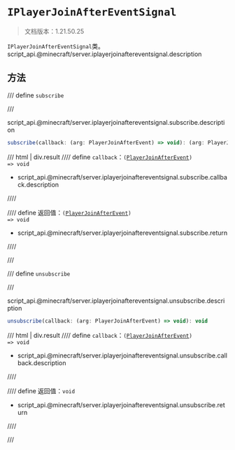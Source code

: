 # `IPlayerJoinAfterEventSignal`

> 文档版本：1.21.50.25

`IPlayerJoinAfterEventSignal`类。script_api.@minecraft/server.iplayerjoinaftereventsignal.description

## 方法

/// define
`subscribe`


///

script_api.@minecraft/server.iplayerjoinaftereventsignal.subscribe.description

```js
subscribe(callback: (arg: PlayerJoinAfterEvent) => void): (arg: PlayerJoinAfterEvent) => void
```

/// html | div.result
//// define
`callback`：<code>(<a href="../playerjoinafterevent/">PlayerJoinAfterEvent</a>) =&gt; void</code>

- script_api.@minecraft/server.iplayerjoinaftereventsignal.subscribe.callback.description


////

//// define
返回值：<code>(<a href="../playerjoinafterevent/">PlayerJoinAfterEvent</a>) =&gt; void</code>

- script_api.@minecraft/server.iplayerjoinaftereventsignal.subscribe.return


////

///


/// define
`unsubscribe`


///

script_api.@minecraft/server.iplayerjoinaftereventsignal.unsubscribe.description

```js
unsubscribe(callback: (arg: PlayerJoinAfterEvent) => void): void
```

/// html | div.result
//// define
`callback`：<code>(<a href="../playerjoinafterevent/">PlayerJoinAfterEvent</a>) =&gt; void</code>

- script_api.@minecraft/server.iplayerjoinaftereventsignal.unsubscribe.callback.description


////

//// define
返回值：`void`

- script_api.@minecraft/server.iplayerjoinaftereventsignal.unsubscribe.return


////

///

